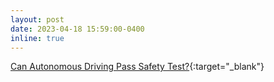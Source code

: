```yaml
---
layout: post
date: 2023-04-18 15:59:00-0400
inline: true
---
```


[Can Autonomous Driving Pass Safety Test?](https://www.youtube.com/watch?v=BJ22ghurJn0){:target="\_blank"}
